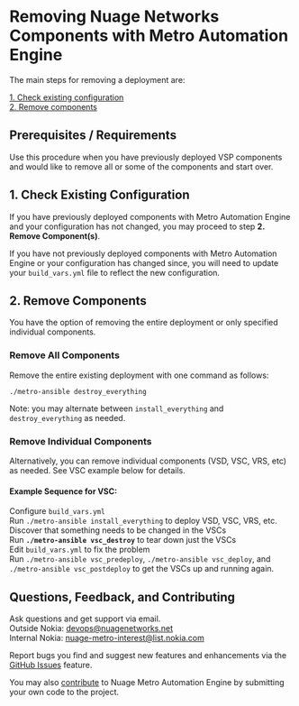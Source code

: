 # Removing Nuage Networks Components with Metro Automation Engine

The main steps for removing a deployment are:  

[1. Check existing configuration](#1-check-existing-configuration)  
[2. Remove components](#2-remove-components)  

## Prerequisites / Requirements

Use this procedure when you have previously deployed VSP components and would like to remove all or some of the components and start over.  

## 1. Check Existing Configuration

If you have previously deployed components with Metro Automation Engine and your configuration has not changed, you may proceed to step **2. Remove Component(s)**.  

If you have not previously deployed components with Metro Automation Engine or your configuration has changed since, you will need to update your `build_vars.yml` file to reflect the new configuration.

## 2. Remove Components

You have the option of removing the entire deployment or only specified individual components.

### Remove All Components

Remove the entire existing deployment with one command as follows:  

```
./metro-ansible destroy_everything
```

Note: you may alternate between `install_everything` and `destroy_everything` as needed.  

### Remove Individual Components  

Alternatively, you can remove individual components (VSD, VSC, VRS, etc) as needed. See VSC example below for details.  

  #### Example Sequence for VSC:
  Configure `build_vars.yml`  
  Run `./metro-ansible install_everything` to deploy VSD, VSC, VRS, etc.  
  Discover that something needs to be changed in the VSCs  
  Run **`./metro-ansible vsc_destroy`** to tear down just the VSCs  
  Edit `build_vars.yml` to fix the problem  
  Run `./metro-ansible vsc_predeploy`, `./metro-ansible vsc_deploy`, and `./metro-ansible vsc_postdeploy` to get the VSCs up and running again.
    
## Questions, Feedback, and Contributing
Ask questions and get support via email.  
  Outside Nokia: [devops@nuagenetworks.net](mailto:deveops@nuagenetworks.net "send email to nuage-metro project")  
  Internal Nokia: [nuage-metro-interest@list.nokia.com](mailto:nuage-metro-interest@list.nokia.com "send email to nuage-metro project")

Report bugs you find and suggest new features and enhancements via the [GitHub Issues](https://github.com/nuagenetworks/nuage-metro/issues "nuage-metro issues") feature.

You may also [contribute](../CONTRIBUTING.md) to Nuage Metro Automation Engine by submitting your own code to the project.
